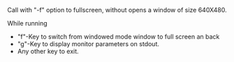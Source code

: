 Call with "-f" option to fullscreen, without opens a window of size 640X480.

While running
* "f"-Key to switch from windowed mode window to full screen an back
* "g"-Key to display monitor parameters on stdout.
* Any other key to exit.


